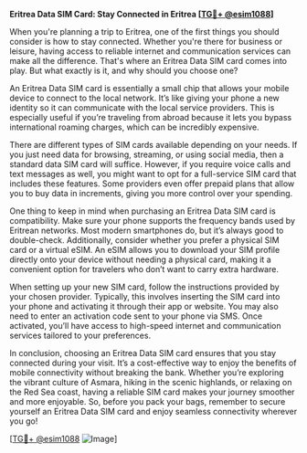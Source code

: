 **Eritrea Data SIM Card: Stay Connected in Eritrea [[TG💪+ @esim1088](https://t.me/s/esim1088)]**

When you're planning a trip to Eritrea, one of the first things you should consider is how to stay connected. Whether you're there for business or leisure, having access to reliable internet and communication services can make all the difference. That's where an Eritrea Data SIM card comes into play. But what exactly is it, and why should you choose one?

An Eritrea Data SIM card is essentially a small chip that allows your mobile device to connect to the local network. It’s like giving your phone a new identity so it can communicate with the local service providers. This is especially useful if you’re traveling from abroad because it lets you bypass international roaming charges, which can be incredibly expensive. 

There are different types of SIM cards available depending on your needs. If you just need data for browsing, streaming, or using social media, then a standard data SIM card will suffice. However, if you require voice calls and text messages as well, you might want to opt for a full-service SIM card that includes these features. Some providers even offer prepaid plans that allow you to buy data in increments, giving you more control over your spending.

One thing to keep in mind when purchasing an Eritrea Data SIM card is compatibility. Make sure your phone supports the frequency bands used by Eritrean networks. Most modern smartphones do, but it’s always good to double-check. Additionally, consider whether you prefer a physical SIM card or a virtual eSIM. An eSIM allows you to download your SIM profile directly onto your device without needing a physical card, making it a convenient option for travelers who don’t want to carry extra hardware.

When setting up your new SIM card, follow the instructions provided by your chosen provider. Typically, this involves inserting the SIM card into your phone and activating it through their app or website. You may also need to enter an activation code sent to your phone via SMS. Once activated, you’ll have access to high-speed internet and communication services tailored to your preferences.

In conclusion, choosing an Eritrea Data SIM card ensures that you stay connected during your visit. It’s a cost-effective way to enjoy the benefits of mobile connectivity without breaking the bank. Whether you’re exploring the vibrant culture of Asmara, hiking in the scenic highlands, or relaxing on the Red Sea coast, having a reliable SIM card makes your journey smoother and more enjoyable. So, before you pack your bags, remember to secure yourself an Eritrea Data SIM card and enjoy seamless connectivity wherever you go!

[[TG💪+ @esim1088](https://t.me/s/esim1088) ![Image](https://i.postimg.cc/Y0z9fWf4/image.png)]